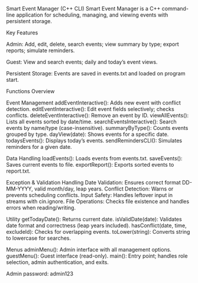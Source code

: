Smart Event Manager (C++ CLI)
Smart Event Manager is a C++ command-line application for scheduling, managing, and viewing events with persistent storage.

Key Features

Admin: Add, edit, delete, search events; view summary by type; export reports; simulate reminders.

Guest: View and search events; daily and today’s event views.

Persistent Storage: Events are saved in events.txt and loaded on program start.

Functions Overview

Event Management
addEventInteractive(): Adds new event with conflict detection.
editEventInteractive(): Edit event fields selectively; checks conflicts.
deleteEventInteractive(): Remove an event by ID.
viewAllEvents(): Lists all events sorted by date/time.
searchEventsInteractive(): Search events by name/type (case-insensitive).
summaryByType(): Counts events grouped by type.
dayView(date): Shows events for a specific date.
todaysEvents(): Displays today’s events.
sendRemindersCLI(): Simulates reminders for a given date.

Data Handling
loadEvents(): Loads events from events.txt.
saveEvents(): Saves current events to file.
exportReport(): Exports sorted events to report.txt.

Exception & Validation Handling
Date Validation: Ensures correct format DD-MM-YYYY, valid month/day, leap years.
Conflict Detection: Warns or prevents scheduling conflicts.
Input Safety: Handles leftover input in streams with cin.ignore.
File Operations: Checks file existence and handles errors when reading/writing.


Utility
getTodayDate(): Returns current date.
isValidDate(date): Validates date format and correctness (leap years included).
hasConflict(date, time, excludeId): Checks for overlapping events.
toLower(string): Converts string to lowercase for searches.


Menus
adminMenu(): Admin interface with all management options.
guestMenu(): Guest interface (read-only).
main(): Entry point; handles role selection, admin authentication, and exits.


Admin password: admin123
